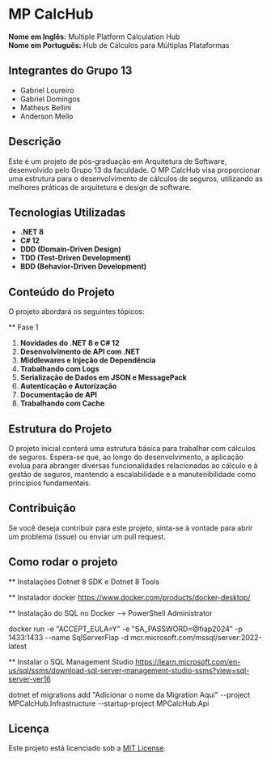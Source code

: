 # MP CalcHub

**Nome em Inglês:** Multiple Platform Calculation Hub  
**Nome em Português:** Hub de Cálculos para Múltiplas Plataformas

## Integrantes do Grupo 13

- Gabriel Loureiro
- Gabriel Domingos
- Matheus Bellini
- Anderson Mello

## Descrição

Este é um projeto de pós-graduação em Arquitetura de Software, desenvolvido pelo Grupo 13 da faculdade. O MP CalcHub visa proporcionar uma estrutura para o desenvolvimento de cálculos de seguros, utilizando as melhores práticas de arquitetura e design de software.

## Tecnologias Utilizadas

- **.NET 8**
- **C# 12**
- **DDD (Domain-Driven Design)**
- **TDD (Test-Driven Development)**
- **BDD (Behavior-Driven Development)**

## Conteúdo do Projeto

O projeto abordará os seguintes tópicos:

** Fase 1
1. **Novidades do .NET 8 e C# 12**
2. **Desenvolvimento de API com .NET**
3. **Middlewares e Injeção de Dependência**
4. **Trabalhando com Logs**
5. **Serialização de Dados em JSON e MessagePack**
6. **Autenticação e Autorização**
7. **Documentação de API**
8. **Trabalhando com Cache**

## Estrutura do Projeto

O projeto inicial conterá uma estrutura básica para trabalhar com cálculos de seguros. Espera-se que, ao longo do desenvolvimento, a aplicação evolua para abranger diversas funcionalidades relacionadas ao cálculo e à gestão de seguros, mantendo a escalabilidade e a manutenibilidade como princípios fundamentais.

## Contribuição

Se você deseja contribuir para este projeto, sinta-se à vontade para abrir um problema (issue) ou enviar um pull request.

## Como rodar o projeto

** Instalações
Dotnet 8 SDK e 
Dotnet 8 Tools

** Instalador docker
https://www.docker.com/products/docker-desktop/

** Instalação do SQL no Docker --> PowerShell Administrator

docker run -e "ACCEPT_EULA=Y" -e "SA_PASSWORD=@fiap2024" -p 1433:1433 --name SqlServerFiap -d mcr.microsoft.com/mssql/server:2022-latest

** Instalar o SQL Management Studio
https://learn.microsoft.com/en-us/sql/ssms/download-sql-server-management-studio-ssms?view=sql-server-ver16

dotnet ef migrations add "Adicionar o nome da Migration Aqui" --project MPCalcHub.Infrastructure --startup-project MPCalcHub.Api

## Licença

Este projeto está licenciado sob a [MIT License](LICENSE).

